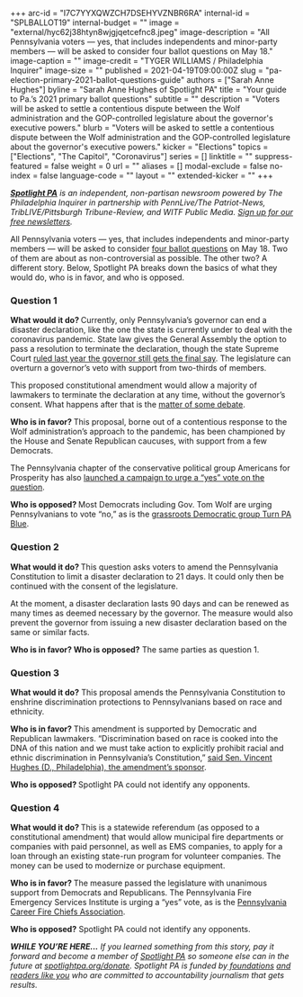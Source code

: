 +++
arc-id = "I7C7YYXQWZCH7DSEHYVZNBR6RA"
internal-id = "SPLBALLOT19"
internal-budget = ""
image = "external/hyc62j38htyn8wjgjqetcefnc8.jpeg"
image-description = "All Pennsylvania voters — yes, that includes independents and minor-party members — will be asked to consider four ballot questions on May 18."
image-caption = ""
image-credit = "TYGER WILLIAMS / Philadelphia Inquirer"
image-size = ""
published = 2021-04-19T09:00:00Z
slug = "pa-election-primary-2021-ballot-questions-guide"
authors = ["Sarah Anne Hughes"]
byline = "Sarah Anne Hughes of Spotlight PA"
title = "Your guide to Pa.’s 2021 primary ballot questions"
subtitle = ""
description = "Voters will be asked to settle a contentious dispute between the Wolf administration and the GOP-controlled legislature about the governor's executive powers."
blurb = "Voters will be asked to settle a contentious dispute between the Wolf administration and the GOP-controlled legislature about the governor's executive powers."
kicker = "Elections"
topics = ["Elections", "The Capitol", "Coronavirus"]
series = []
linktitle = ""
suppress-featured = false
weight = 0
url = ""
aliases = []
modal-exclude = false
no-index = false
language-code = ""
layout = ""
extended-kicker = ""
+++

<a href="https://www.spotlightpa.org/"><i><b>Spotlight PA</b></i></a><i> is an independent, non-partisan newsroom powered by The Philadelphia Inquirer in partnership with PennLive/The Patriot-News, TribLIVE/Pittsburgh Tribune-Review, and WITF Public Media. </i><a href="https://www.spotlightpa.org/newsletters"><i>Sign up for our free newsletters</i></a><i>.</i>

All Pennsylvania voters — yes, that includes independents and minor-party members — will be asked to consider <a href="https://www.dos.pa.gov/VotingElections/Pages/Joint-Resolution-2021-1.aspx">four ballot questions</a> on May 18. Two of them are about as non-controversial as possible. The other two? A different story. Below, Spotlight PA breaks down the basics of what they would do, who is in favor, and who is opposed.

### Question 1

<b>What would it do? </b>Currently, only Pennsylvania’s governor can end a disaster declaration, like the one the state is currently under to deal with the coronavirus pandemic. State law gives the General Assembly the option to pass a resolution to terminate the declaration, though the state Supreme Court <a href="https://www.spotlightpa.org/news/2020/07/pennsylvania-coronavirus-disaster-declaration-supreme-court-ruling/" target=_blank>ruled last year the governor still gets the final say</a>. The legislature can overturn a governor’s veto with support from two-thirds of members.

This proposed constitutional amendment would allow a majority of lawmakers to terminate the declaration at any time, without the governor’s consent. What happens after that is the <a href="https://www.spotlightpa.org/news/2021/02/pennsylvania-constitutional-amendment-executive-power-explainer-may-primary/">matter of some debate</a>.

<b>Who is in favor? </b>This proposal, borne out of a contentious response to the Wolf administration’s approach to the pandemic, has been championed by the House and Senate Republican caucuses, with support from a few Democrats.

The Pennsylvania chapter of the conservative political group Americans for Prosperity has also <a href="https://americansforprosperity.org/final-say-pa/">launched a campaign to urge a “yes” vote on the question</a>.

<b>Who is opposed? </b>Most Democrats including Gov. Tom Wolf are urging Pennsylvanians to vote “no,” as is the <a href="https://www.facebook.com/TURNPABLUE/posts/1942064105961262">grassroots Democratic group Turn PA Blue</a>.

### Question 2

<b>What would it do? </b>This question asks voters to amend the Pennsylvania Constitution to limit a disaster declaration to 21 days. It could only then be continued with the consent of the legislature.

At the moment, a disaster declaration lasts 90 days and can be renewed as many times as deemed necessary by the governor. The measure would also prevent the governor from issuing a new disaster declaration based on the same or similar facts.

<b>Who is in favor? Who is opposed?</b> The same parties as question 1.

### Question 3

<b>What would it do?</b> This proposal amends the Pennsylvania Constitution to enshrine discrimination protections to Pennsylvanians based on race and ethnicity.

<b>Who is in favor? </b>This amendment is supported by Democratic and Republican lawmakers. “Discrimination based on race is cooked into the DNA of this nation and we must take action to explicitly prohibit racial and ethnic discrimination in Pennsylvania’s Constitution,” <a href="https://us15.campaign-archive.com/?u=77370ff1d001f9bb991fed9e7&id=f9fd6a9492" target=_blank>said Sen. Vincent Hughes (D., Philadelphia), the amendment’s sponsor</a>.

<b>Who is opposed? </b>Spotlight PA could not identify any opponents.

### Question 4

<b>What would it do? </b>This is a statewide referendum (as opposed to a constitutional amendment) that would allow municipal fire departments or companies with paid personnel, as well as EMS companies, to apply for a loan through an existing state-run program for volunteer companies. The money can be used to modernize or purchase equipment.

<b>Who is in favor? </b>The measure passed the legislature with unanimous support from Democrats and Republicans. The Pennsylvania Fire Emergency Services Institute is urging a “yes” vote, as is the <a href="https://www.facebook.com/permalink.php?story_fbid=735928043747940&id=253784295295653" target=_blank>Pennsylvania Career Fire Chiefs Association</a>.

<b>Who is opposed?</b> Spotlight PA could not identify any opponents.

<i><b>WHILE YOU’RE HERE...</b></i><i> If you learned something from this story, pay it forward and become a member of </i><a href="https://www.spotlightpa.org/"><i>Spotlight PA</i></a><i> so someone else can in the future at </i><a href="http://spotlightpa.org/donate"><i>spotlightpa.org/donate</i></a><i>. Spotlight PA is funded by</i><a href="https://www.spotlightpa.org/support"><i> foundations</i></a><i> </i><a href="https://www.spotlightpa.org/support"><i>and readers like you</i></a><i> who are committed to accountability journalism that gets results.</i>
